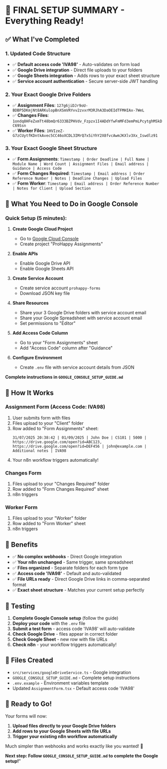 # 🎯 FINAL SETUP SUMMARY - Everything Ready!

## ✅ What I've Completed

### 1. **Updated Code Structure**
- ✅ **Default access code 'IVA98'** - Auto-validates on form load
- ✅ **Google Drive integration** - Direct file uploads to your folders
- ✅ **Google Sheets integration** - Adds rows to your exact sheet structure
- ✅ **Service account authentication** - Secure server-side JWT handling

### 2. **Your Exact Google Drive Folders**
- ✅ **Assignment Files**: `127g6jiDJr9oU-BDBP5DKmjNt8ARKulopBnXSmVRYvv2zvxrM3RJhA3DaOEIdTFMHIAx-7WeL`
- ✅ **Changes Files**: `1ondq8HFeZxmTt48bmQr6333BZPHVdv_Fzpzx1I4ADdYfwFmMFd3emPmLPcytghMSkDC69Ssn`
- ✅ **Worker Files**: `1HVIzeZ-G7zCUytfKDntkAvec5CC46oXCDL3IMrQ7x5iYhY2X8fvcAwmJKXlv3Xx_Iswdlz91`

### 3. **Your Exact Google Sheet Structure**
- ✅ **Form Assignments**: `Timestamp | Order Deadline | Full Name | Module Name | Word Count | Assignment Files | Email address | Guidance | Access Code`
- ✅ **Form Changes Required**: `Timestamp | Email address | Order Reference Number | Notes | Deadline Changes | Upload Files`
- ✅ **Form Worker**: `Timestamp | Email address | Order Reference Number | Notes for Client | Upload Section`

## 🔧 What You Need to Do in Google Console

### **Quick Setup (5 minutes):**

1. **Create Google Cloud Project**
   - Go to [Google Cloud Console](https://console.cloud.google.com/)
   - Create project "ProHappy Assignments"

2. **Enable APIs**
   - Enable Google Drive API
   - Enable Google Sheets API

3. **Create Service Account**
   - Create service account `prohappy-forms`
   - Download JSON key file

4. **Share Resources**
   - Share your 3 Google Drive folders with service account email
   - Share your Google Spreadsheet with service account email
   - Set permissions to "Editor"

5. **Add Access Code Column**
   - Go to your "Form Assignments" sheet
   - Add "Access Code" column after "Guidance"

6. **Configure Environment**
   - Create `.env` file with service account details from JSON

**Complete instructions in `GOOGLE_CONSOLE_SETUP_GUIDE.md`**

## 🎉 How It Works

### **Assignment Form (Access Code: IVA98)**
1. User submits form with files
2. Files upload to your "Client" folder
3. Row added to "Form Assignments" sheet:
   ```
   31/07/2025 20:38:42 | 01/09/2025 | John Doe | CS101 | 5000 | https://drive.google.com/open?id=ABC123, https://drive.google.com/open?id=DEF456 | john@example.com | Additional notes | IVA98
   ```
4. Your n8n workflow triggers automatically!

### **Changes Form**
1. Files upload to your "Changes Required" folder
2. Row added to "Form Changes Required" sheet
3. n8n triggers

### **Worker Form**
1. Files upload to your "Worker" folder
2. Row added to "Form Worker" sheet
3. n8n triggers

## 🚀 Benefits

- ✅ **No complex webhooks** - Direct Google integration
- ✅ **Your n8n unchanged** - Same trigger, same spreadsheet
- ✅ **Files organized** - Separate folders for each form type
- ✅ **Access code 'IVA98'** - Default and auto-validated
- ✅ **File URLs ready** - Direct Google Drive links in comma-separated format
- ✅ **Exact sheet structure** - Matches your current setup perfectly

## 🧪 Testing

1. **Complete Google Console setup** (follow the guide)
2. **Deploy your code** with the `.env` file
3. **Submit a test form** - access code 'IVA98' will auto-validate
4. **Check Google Drive** - files appear in correct folder
5. **Check Google Sheet** - new row with file URLs
6. **Check n8n** - your workflow triggers automatically!

## 📁 Files Created

- `src/services/googleDriveService.ts` - Google integration
- `GOOGLE_CONSOLE_SETUP_GUIDE.md` - Complete setup instructions
- `.env.example` - Environment variables template
- Updated `AssignmentForm.tsx` - Default access code 'IVA98'

## 🎯 Ready to Go!

Your forms will now:
1. **Upload files directly to your Google Drive folders**
2. **Add rows to your Google Sheets with file URLs**
3. **Trigger your existing n8n workflow automatically**

Much simpler than webhooks and works exactly like you wanted! 🚀

**Next step: Follow `GOOGLE_CONSOLE_SETUP_GUIDE.md` to complete the Google setup!**"